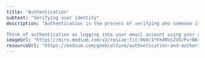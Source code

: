 ```yaml
---
title: "Authentication"
subtext: "Verifying user identity"
description: "Authentication is the process of verifying who someone is. It’s like showing your ID to prove your identity.<br>

Think of authentication as logging into your email account using your username and password to prove it’s really you."
imageUrl: "https://miro.medium.com/v2/resize:fit:960/1*FhdNVsZV5cPvrBKsE0OVvw.png"
resourceUrl: "https://medium.com/geekculture/authentication-and-authorization-a5a2eafdde16"
---
```

